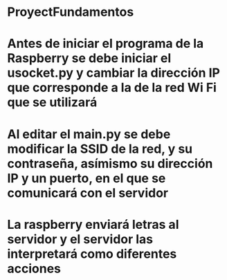 # ProyectFundamentos

# Antes de iniciar el programa de la Raspberry se debe iniciar el usocket.py y cambiar la dirección IP que corresponde a la de la red Wi Fi que se utilizará
# Al editar el main.py se debe modificar la SSID de la red, y su contraseña, asímismo su dirección IP y un puerto, en el que se comunicará con el servidor
# La raspberry enviará letras al servidor y el servidor las interpretará como diferentes acciones
